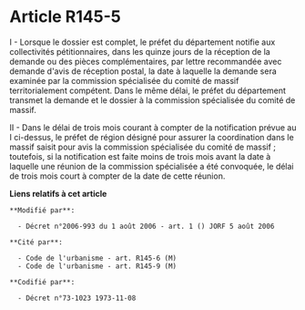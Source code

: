 # Article R145-5

I - Lorsque le dossier est complet, le préfet du département notifie aux collectivités pétitionnaires, dans les quinze jours
de la réception de la demande ou des pièces complémentaires, par lettre recommandée avec demande d'avis de réception postal,
la date à laquelle la demande sera examinée par la commission spécialisée du comité de massif territorialement compétent.
Dans le même délai, le préfet du département transmet la demande et le dossier à la commission spécialisée du comité de
massif.

II - Dans le délai de trois mois courant à compter de la notification prévue au I ci-dessus, le préfet de région désigné pour
assurer la coordination dans le massif saisit pour avis la commission spécialisée du comité de massif ; toutefois, si la
notification est faite moins de trois mois avant la date à laquelle une réunion de la commission spécialisée a été convoquée,
le délai de trois mois court à compter de la date de cette réunion.

**Liens relatifs à cet article**

	**Modifié par**:

	  - Décret n°2006-993 du 1 août 2006 - art. 1 () JORF 5 août 2006

	**Cité par**:

	  - Code de l'urbanisme - art. R145-6 (M)
	  - Code de l'urbanisme - art. R145-9 (M)

	**Codifié par**:

	  - Décret n°73-1023 1973-11-08
